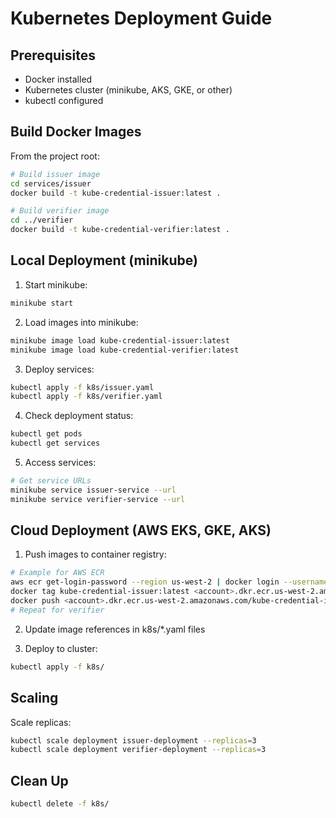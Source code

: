 # Kubernetes Deployment Guide

## Prerequisites

- Docker installed
- Kubernetes cluster (minikube, AKS, GKE, or other)
- kubectl configured

## Build Docker Images

From the project root:

```bash
# Build issuer image
cd services/issuer
docker build -t kube-credential-issuer:latest .

# Build verifier image
cd ../verifier
docker build -t kube-credential-verifier:latest .
```

## Local Deployment (minikube)

1. Start minikube:
```bash
minikube start
```

2. Load images into minikube:
```bash
minikube image load kube-credential-issuer:latest
minikube image load kube-credential-verifier:latest
```

3. Deploy services:
```bash
kubectl apply -f k8s/issuer.yaml
kubectl apply -f k8s/verifier.yaml
```

4. Check deployment status:
```bash
kubectl get pods
kubectl get services
```

5. Access services:
```bash
# Get service URLs
minikube service issuer-service --url
minikube service verifier-service --url
```

## Cloud Deployment (AWS EKS, GKE, AKS)

1. Push images to container registry:
```bash
# Example for AWS ECR
aws ecr get-login-password --region us-west-2 | docker login --username AWS --password-stdin <account>.dkr.ecr.us-west-2.amazonaws.com
docker tag kube-credential-issuer:latest <account>.dkr.ecr.us-west-2.amazonaws.com/kube-credential-issuer:latest
docker push <account>.dkr.ecr.us-west-2.amazonaws.com/kube-credential-issuer:latest
# Repeat for verifier
```

2. Update image references in k8s/*.yaml files

3. Deploy to cluster:
```bash
kubectl apply -f k8s/
```

## Scaling

Scale replicas:
```bash
kubectl scale deployment issuer-deployment --replicas=3
kubectl scale deployment verifier-deployment --replicas=3
```

## Clean Up

```bash
kubectl delete -f k8s/
```